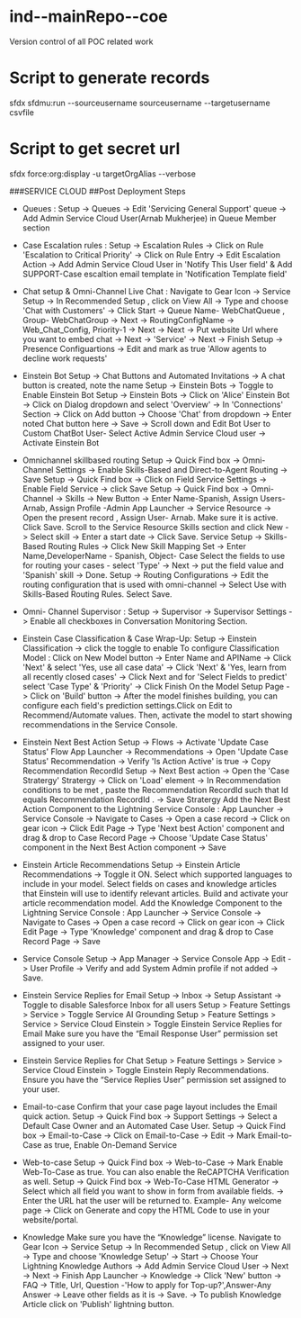 # ind--mainRepo--coe
Version control of all POC related work

# Script to generate records
sfdx sfdmu:run --sourceusername sourceusername --targetusername csvfile

# Script to get secret url
sfdx force:org:display -u targetOrgAlias --verbose

###SERVICE CLOUD
##Post Deployment Steps 

* Queues :
Setup -> Queues -> Edit 'Servicing General Support' queue -> Add Admin Service Cloud User(Arnab Mukherjee) in Queue Member section

* Case Escalation rules :
Setup -> Escalation Rules -> Click on Rule 'Escalation to Critical Priority' -> Click on Rule Entry -> Edit Escalation Action -> 
    Add Admin Service Cloud User in 'Notify This User field' & Add SUPPORT-Case escaltion email template in 'Notification Template field'

* Chat setup & Omni-Channel Live Chat :
Navigate to Gear Icon -> Service Setup -> In Recommended Setup , click on View All -> Type and choose 'Chat with Customers' -> Click Start 
    -> Queue Name- WebChatQueue , Group- WebChatGroup 
    -> Next -> RoutingConfigName -> Web_Chat_Config, Priority-1 -> Next 
    -> Next -> Put website Url where you want to embed chat
    -> Next -> 'Service' -> Next -> Finish
Setup -> Presence Configuartions -> Edit and mark as true 'Allow agents to decline work requests'

* Einstein Bot 
Setup -> Chat Buttons and Automated Invitations -> A chat button is created, note the name
Setup -> Einstein Bots -> Toggle to Enable Einstein Bot 
Setup -> Einstein Bots -> Click on 'Alice' Einstein Bot -> Click on Dialog dropdown and select 'Overview' 
    -> In 'Connections' Section -> Click on Add button -> Choose 'Chat' from dropdown -> Enter noted Chat button here -> Save
    -> Scroll down and Edit Bot User to Custom ChatBot User- Select Active Admin Service Cloud user -> Activate Einstein Bot

* Omnichannel skillbased routing
Setup -> Quick Find box -> Omni-Channel Settings -> Enable Skills-Based and Direct-to-Agent Routing -> Save
Setup -> Quick Find box -> Click on Field Service Settings -> Enable Field Service -> click Save
Setup -> Quick Find box -> Omni-Channel -> Skills -> New Button -> Enter Name-Spanish, Assign Users-Arnab, Assign Profile -Admin
App Launcher -> Service Resource -> Open the present record , Assign User- Arnab. Make sure it is active. Click Save.
Scroll to the Service Resource Skills section and click New -> Select skill -> Enter a start date -> Click Save.
Service Setup -> Skills-Based Routing Rules -> Click New Skill Mapping Set -> Enter Name,DeveloperName - Spanish, Object- Case
    Select the fields to use for routing your cases - select 'Type' -> Next -> put the field value and 'Spanish' skill -> Done. 
Setup -> Routing Configurations -> Edit the routing configuration that is used with omni-channel -> Select 
    Use with Skills-Based Routing Rules. Select Save.

* Omni- Channel Supervisor :
Setup -> Supervisor -> Supervisor Settings -> Enable all checkboxes in Conversation Monitoring Section.

* Einstein Case Classification & Case Wrap-Up: 
Setup -> Einstein Classification -> click the toggle to enable
To configure Classification Model : Click on New Model button -> Enter Name and APIName -> Click 'Next' & select 'Yes, use all case data'
    -> Click 'Next' & 'Yes, learn from all recently closed cases' -> Click Next and for 'Select Fields to predict' select 'Case Type' & 'Priority'
    -> Click Finish
On the Model Setup Page -> Click on 'Build' button -> After the model finishes building, you can configure each field's prediction settings.Click on Edit to Recommend/Automate values.
Then, activate the model to start showing recommendations in the Service Console.

* Einstein Next Best Action
Setup -> Flows -> Activate 'Update Case Status' Flow
App Launcher -> Recommendations -> Open 'Update Case Status' Recommendation -> Verify 'Is Action Active' is true -> Copy Recommendation RecordId
Setup -> Next Best action -> Open the 'Case Stratergy' Stratergy -> Click on 'Load' element -> In Recommendation conditions to be met , paste the Recommendation RecordId 
    such that Id equals Recommendation RecordId . -> Save Stratergy
Add the Next Best Action Component to the Lightning Service Console : App Launcher -> Service Console -> Navigate to Cases -> Open a case record -> Click on gear icon -> Click Edit Page 
-> Type 'Next best Action' component and drag & drop to Case Record Page -> Choose 'Update Case Status' component in the Next Best Action component -> Save 

* Einstein Article Recommendations
Setup -> Einstein Article Recommendations -> Toggle it ON.
Select which supported languages to include in your model. 
Select fields on cases and knowledge articles that Einstein will use to identify relevant articles.
Build and activate your article recommendation model.
Add the Knowledge Component to the Lightning Service Console : App Launcher -> Service Console -> Navigate to Cases -> Open a case record -> Click on gear icon -> Click Edit Page 
    -> Type 'Knowledge' component and drag & drop to Case Record Page -> Save 

* Service Console
Setup -> App Manager -> Service Console App -> Edit -> User Profile -> Verify and add System Admin profile if not added -> Save.

* Einstein Service Replies for Email
Setup ->  Inbox  -> Setup Assistant -> Toggle to disable Salesforce Inbox for all users
Setup > Feature Settings > Service > Toggle Service AI Grounding
Setup > Feature Settings > Service > Service Cloud Einstein > Toggle Einstein Service Replies for Email
Make sure you have the “Email Response User” permission set assigned to your user.

* Einstein Service Replies for Chat
Setup > Feature Settings > Service > Service Cloud Einstein > Toggle Einstein Reply Recommendations.
Ensure you have the “Service Replies User” permission set assigned to your user.

* Email-to-case
Confirm that your case page layout includes the Email quick action.
Setup -> Quick Find box -> Support Settings -> Select a Default Case Owner and an Automated Case User. 
Setup -> Quick Find box -> Email-to-Case -> Click on Email-to-Case -> Edit -> Mark Email-to-Case as true, Enable On-Demand Service

* Web-to-case
Setup -> Quick Find box -> Web-to-Case -> Mark Enable Web-To-Case as true. You can also enable the ReCAPTCHA Verification as well.
Setup -> Quick Find box -> Web-To-Case HTML Generator -> Select which all field you want to show in form from available fields. 
    -> Enter the URL hat the user will be returned to. Example- Any welcome page -> Click on Generate and copy the HTML Code to use in your website/portal.

* Knowledge
Make sure you have the “Knowledge” license.
Navigate to Gear Icon -> Service Setup -> In Recommended Setup , click on View All -> Type and choose 'Knowledge Setup' 
    -> Start -> Choose Your Lightning Knowledge Authors -> Add Admin Service Cloud User -> Next -> Next -> Finish
App Launcher -> Knowledge -> Click 'New' button -> FAQ -> Title, Url, Question -'How to apply for Top-up?',Answer-Any Answer
    -> Leave other fields as it is -> Save. -> To publish Knowledge Article click on 'Publish' lightning button.